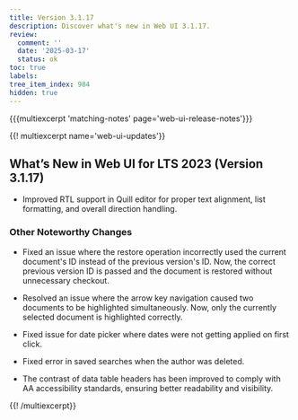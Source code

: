 ```yaml
---
title: Version 3.1.17
description: Discover what's new in Web UI 3.1.17.
review:
  comment: ''
  date: '2025-03-17'
  status: ok
toc: true
labels:
tree_item_index: 984
hidden: true
---
```


{{{multiexcerpt 'matching-notes' page='web-ui-release-notes'}}}

{{! multiexcerpt name='web-ui-updates'}}

## What’s New in Web UI for LTS 2023 (Version 3.1.17)

- Improved RTL support in Quill editor for proper text alignment, list formatting, and overall direction handling.

### Other Noteworthy Changes

- Fixed an issue where the restore operation incorrectly used the current document's ID instead of the previous version's ID. Now, the correct previous version ID is passed and the document is restored without unnecessary checkout.<br/>

- Resolved an issue where the arrow key navigation caused two documents to be highlighted simultaneously. Now, only the currently selected document is highlighted correctly.<br/>

- Fixed issue for date picker where dates were not getting applied on first click.<br/>

- Fixed error in saved searches when the author was deleted.<br/>

- The contrast of data table headers has been improved to comply with AA accessibility standards, ensuring better readability and visibility.<br/>

{{! /multiexcerpt}}
